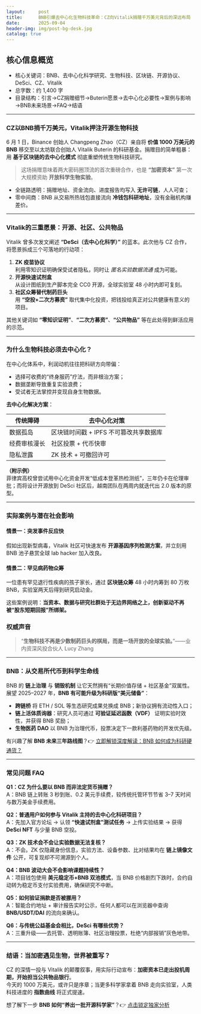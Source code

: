```yaml
---
layout:     post
title:      BNB引爆去中心化生物科技革命：CZ向Vitalik捐赠千万美元背后的深远布局
date:       2025-09-04
header-img: img/post-bg-desk.jpg
catalog: true
---
```


## 核心信息概览  
- 核心关键词：BNB、去中心化科学研究、生物科技、区块链、开源协议、DeSci、CZ、Vitalik  
- 总字数：约 1,400 字  
- 目录结构：引言→CZ捐赠细节→Buterin愿景→去中心化必要性→案例与影响→BNB未来场景→FAQ→结语  

---

### CZ以BNB捐千万美元，Vitalik押注开源生物科技

6 月 1 日，Binance 创始人 Changpeng Zhao（CZ）亲自将 **价值 1000 万美元的 BNB** 移交至以太坊联合创始人 Vitalik Buterin 的科研基金。捐赠目的简单粗暴：用 **基于区块链的去中心化模式** 彻底重塑传统生物科技研究。  

> 这场捐赠意味着两大密码圈顶流的首次重磅合作，也是 **“加密资本”** 第一次大规模资助 **开放科学生物实验**。

- 全链路透明：捐赠地址、资金流向、进度报告均写入 **无许可链**，人人可查；  
- 零中间商：BNB 从交易所热钱包直接流向 **冷钱包科研地址**，没有金融机构赚差价。  

---

### Vitalik的三重愿景：开源、社区、公共物品

Vitalik 曾多次发文阐述 **“DeSci（去中心化科学）”** 的蓝本。此次他与 CZ 合作，将愿景拆成三个可落地的行动项：  

1. **ZK 疫苗协议**  
   利用零知识证明确保受试者隐私，同时让 *匿名实验数据流通* 成为可能。  
2. **开源快速试剂盒**  
   从设计图纸到生产脚本完全 CC0 开源，全球实验室 48 小时内即可复刻。  
3. **社区众筹替代制药巨头**  
   用 **“空投+二次方募资”** 取代集中化投资，把钱投给真正对公共健康有意义的项目。  

其他关键词如 **“零知识证明”**、**“二次方募资”**、**“公共物品”** 等在此处得到鲜活应用的示范。

---

### 为什么生物科技必须去中心化？

在中心化体系中，利润动机往往把科研方向带偏：

- 选择可收费的“终身服药”疗法，而非根治方案；  
- 数据垄断导致重复实验浪费；  
- 受试者无法掌控并变现自身生物数据。  

**去中心化解决方案**：

| 传统障碍           | 去中心化对策                       |
| ------------------ | ---------------------------------- |
| 数据孤岛           | 区块链时间戳 + IPFS 不可篡改共享数据库 |
| 经费审核漫长       | 社区投票 + 代币快审          |
| 隐私泄露           | ZK 技术 + 可撤回许可           |

**（附示例）**  
菲律宾高校曾尝试用中心化资金开发“低成本登革热检测纸”，三年仍卡在伦理审批；而将设计开源放到 DeSci 社区后，越南团队在两周内就迭代出 2.0 版本的原型。

---

### 实际案例与潜在社会影响

#### 情景一：突发事件反应快  
假如出现新型病毒，Vitalik 社区可快速发布 **开源基因序列检测方案**，并立刻用 BNB 池子悬赏全球 lab hacker 加入改良。  

#### 情景二：罕见病药物众筹  
一位患有罕见退行性疾病的孩子家长，通过 **区块链众筹** 48 小时内筹到 80 万枚 BNB，实验室两天后得到研究启动金。  

这些案例说明：**当资本、数据与研究社群处于无边界网络之上，创新驱动不再被“股东短期回报”所绑架。**

### 权威声音  
> “**生物科技不再是少数制药巨头的棋局，而是一场开放的全球实验。**”——业内资深风投合伙人 Lucy Zhang

---

### BNB：从交易所代币到科学生命线

BNB 的 **链上治理** 与 **销毁机制** 让它天然拥有“长期价值存储 + 社区基金”双属性。  
展望 2025–2027 年，**BNB 有可能升级为科研版“美元储备”**：  

- **跨链桥** 将 ETH / SOL 等生态研究成果兑换成 BNB；新协议拥有流动性入口；  
- **链上活体质询器**：研究人员可通过 **可验证延迟函数（VDF）** 证明实验时效性，并获得 BNB 奖励；  
- **生物医药 DAO** 以 BNB 为治理代币，投票决定下一款利基药物的开发优先级。

有兴趣了解 **BNB 未来三年路线图**？👉 [立即解锁深度解读：BNB 如何成为科研硬通货？](https://okxdog.com/)

---

### 常见问题 FAQ

**Q1：CZ 为什么要以 BNB 而非法定货币捐赠？**  
A：BNB 链上转账 3 秒到账、0.2 美元手续费，较传统托管环节节省 3–7 天时间与数万美金手续费用。  

**Q2：普通用户如何参与 Vitalik 主持的去中心化科研项目？**  
A：先加入官方论坛 → 认领 **“快速试剂盒”测试任务** → 上传实验结果 → 获得 **DeSci NFT** 与少量 BNB 空投。  

**Q3：ZK 技术会不会让实验数据无法复核？**  
A：不会。ZK 仅隐藏身份信息，实验方法、设备参数、比对结果均在 **链上镜像文件** 公开，可复现却不可溯源到个人。  

**Q4：BNB 波动大会不会影响课题持续性？**  
A：项目钱包使用 **美元稳定币+BNB 双池模式**，当 BNB 价格剧烈下跌时，合约自动转为稳定币支付实验费用，确保研究不中断。  

**Q5：如何验证捐款是否被挪用？**  
A：智能合约地址 + 审计报告实时公示，任何人都可以在浏览器中查询 **BNB/USDT/DAI** 的流向来确认。  

**Q6：与传统公益基金会相比，DeSci 有哪些优势？**  
A：三重升级——去托管、透明账簿、社区治理投票，杜绝“内部报销”灰色地带。

---

### 结语：当加密遇见生物，世界被重写？

CZ 的深情一投与 Vitalik 的颠覆叙事，用实际行动宣布：**加密资本已走出投机周期，开始担当公共物品银行**。  
今天的 1000 万美元，或许只是序章；当更多科学家拿着 BN​​B 走向实验室，人类科技进度的 **指数曲线** 将正式提速。  

想了解下一步 **BNB 如何“养出一批开源科学家”**？👉 [点击锁定独家分析](https://okxdog.com/)